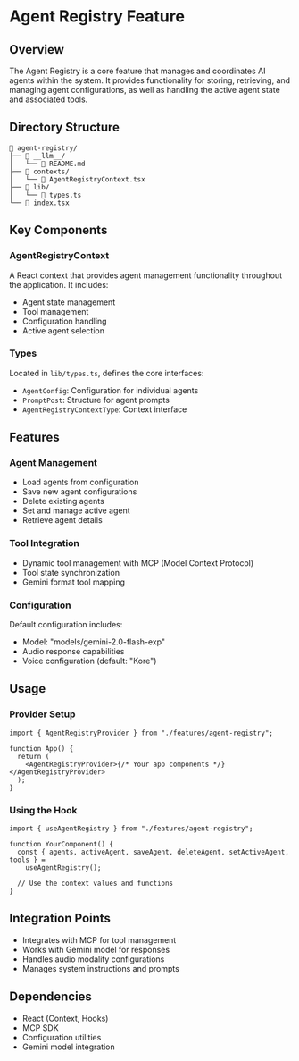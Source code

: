 # Agent Registry Feature

## Overview

The Agent Registry is a core feature that manages and coordinates AI agents within the system. It provides functionality for storing, retrieving, and managing agent configurations, as well as handling the active agent state and associated tools.

## Directory Structure

```
📁 agent-registry/
├── 📁 __llm__/
│   └── 📄 README.md
├── 📁 contexts/
│   └── 📄 AgentRegistryContext.tsx
├── 📁 lib/
│   └── 📄 types.ts
└── 📄 index.tsx
```

## Key Components

### AgentRegistryContext

A React context that provides agent management functionality throughout the application. It includes:

- Agent state management
- Tool management
- Configuration handling
- Active agent selection

### Types

Located in `lib/types.ts`, defines the core interfaces:

- `AgentConfig`: Configuration for individual agents
- `PromptPost`: Structure for agent prompts
- `AgentRegistryContextType`: Context interface

## Features

### Agent Management

- Load agents from configuration
- Save new agent configurations
- Delete existing agents
- Set and manage active agent
- Retrieve agent details

### Tool Integration

- Dynamic tool management with MCP (Model Context Protocol)
- Tool state synchronization
- Gemini format tool mapping

### Configuration

Default configuration includes:

- Model: "models/gemini-2.0-flash-exp"
- Audio response capabilities
- Voice configuration (default: "Kore")

## Usage

### Provider Setup

```tsx
import { AgentRegistryProvider } from "./features/agent-registry";

function App() {
  return (
    <AgentRegistryProvider>{/* Your app components */}</AgentRegistryProvider>
  );
}
```

### Using the Hook

```tsx
import { useAgentRegistry } from "./features/agent-registry";

function YourComponent() {
  const { agents, activeAgent, saveAgent, deleteAgent, setActiveAgent, tools } =
    useAgentRegistry();

  // Use the context values and functions
}
```

## Integration Points

- Integrates with MCP for tool management
- Works with Gemini model for responses
- Handles audio modality configurations
- Manages system instructions and prompts

## Dependencies

- React (Context, Hooks)
- MCP SDK
- Configuration utilities
- Gemini model integration
